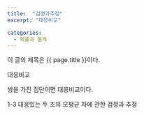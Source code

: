 ```yaml
---
title:  "검정과추정"
excerpt: "대응비교"

categories:
  - 확률과 통계
---
```


이 글의 제목은 {{ page.title }}이다.

대응비교

쌍을 가진 집단이면 대응비교이다.

1-3 대응있는 두 조의 모평균 차에 관한 검정과 추정
